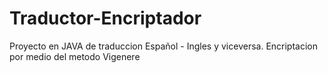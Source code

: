 # Traductor-Encriptador
Proyecto en JAVA de traduccion Español - Ingles y viceversa. Encriptacion por medio del metodo Vigenere
